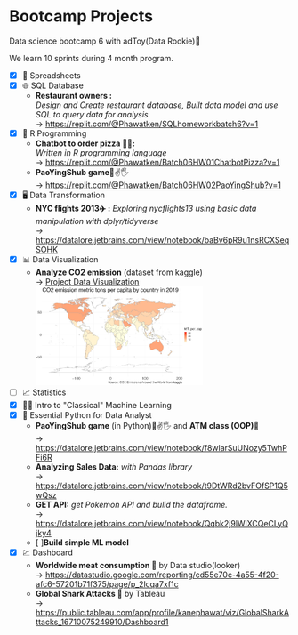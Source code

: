 # Bootcamp Projects

Data science bootcamp 6 with adToy(Data Rookie)🐤

We learn 10 sprints during 4 month program.

- [x] 📄 Spreadsheets
- [x] 🌐 SQL Database 
   - **Restaurant owners :** </br> *Design and Create restaurant database, Built data model and use SQL to query data for analysis* </br>
   -> https://replit.com/@Phawatken/SQLhomeworkbatch6?v=1
- [x] 📘 R Programming
   - **Chatbot to order pizza 🤖🍕:** </br> *Written in R programming language* </br>
   -> https://replit.com/@Phawatken/Batch06HW01ChatbotPizza?v=1
   - **PaoYingShub game**👊✌🖐</br>
   -> https://replit.com/@Phawatken/Batch06HW02PaoYingShub?v=1
- [x] 🖥️ Data Transformation
   - **NYC flights 2013✈️ :** *Exploring nycflights13 using basic data manipulation with dplyr/tidyverse* </br>
   -> https://datalore.jetbrains.com/view/notebook/baBv6pR9u1nsRCXSeqSOHK
- [x] 📊 Data Visualization
   - **Analyze CO2 emission** (dataset from kaggle) </br>
   -> [Project Data Visualization](./DataVisualization_CO2.pdf) </br>
       [<img src ="./CO2_emission.jpg" width="300"/>](./DataVisualization_CO2.pdf)
- [ ] 📈 Statistics
- [x] 👨‍💻 Intro to "Classical" Machine Learning
- [x] 🐍 Essential Python for Data Analyst
   - **PaoYingShub game** (in Python)👊✌🖐 and **ATM class (OOP)🏧**</br>
   -> https://datalore.jetbrains.com/view/notebook/f8wlarSuUNozy5TwhPFi6R
   - **Analyzing Sales Data:** *with Pandas library* </br>
   -> https://datalore.jetbrains.com/view/notebook/t9DtWRd2bvFOfSP1Q5wQsz
   - **GET API:** *get Pokemon API and bulid the dataframe.* </br>
   -> https://datalore.jetbrains.com/view/notebook/Qqbk2j9lWlXCQeCLyQjky4
   - [ ]**Build simple ML model**
- [x] 💹 Dashboard
   - **Worldwide meat consumption 🥩** by Data studio(looker)</br>
   -> https://datastudio.google.com/reporting/cd55e70c-4a55-4f20-afc6-57201b71f375/page/p_2lcqa7xf1c
   - **Global Shark Attacks 🦈** by Tableau </br>
   -> https://public.tableau.com/app/profile/kanephawat/viz/GlobalSharkAttacks_16710075249910/Dashboard1
